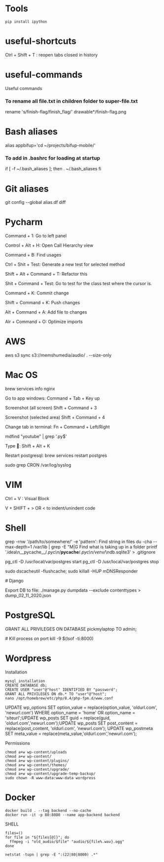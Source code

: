 # Tools

```
pip install ipython
```

# useful-shortcuts
Ctrl + Shift + T : reopen tabs closed in history

# useful-commands
Useful commands

### To rename all file.txt in children folder to super-file.txt
rename 's/finish-flag/finish_flag/' drawable*/finish-flag.png

# Bash aliases
alias appbifup='cd ~/projects/bifup-mobile/'

### To add in .bashrc for loading at startup
if [ -f ~/.bash_aliases ]; then
    . ~/.bash_aliases
fi

# Git aliases

git config --global alias.df diff

# Pycharm

Command + 1: Go to left panel

Control + Alt + H: Open Call Hierarchy view

Command + B: Find usages

Ctrl + Shit + Test: Generate a new test for selected method

Shift + Alt + Command + T: Refactor this

Shit + Command + Test: Go to test for the class test where the cursor is.

Command + K: Commit change

Shift + Command + K:  Push changes

Alt + Command + A: Add file to changes

Alr + Command + O: Optimize imports

# AWS

aws s3 sync s3://memshumedia/audio/ . --size-only

# Mac OS
brew services info nginx

Go to app windows: Command + Tab + Key up

Screenshot (all screen) Shift + Command + 3

Screenshot (selected area) Shift + Command + 4

Change tab in terminal: Fn + Command + Left/Right

mdfind "youtube" | grep '\.py$'

Type : Shift + Alt + K

Restart postgresql: brew services restart postgres

sudo  grep CRON /var/log/syslog

# VIM

Ctrl + V : Visual Block

V + SHIFT + > OR < to indent/unindent code

# Shell

grep -rnw '/path/to/somewhere/' -e 'pattern': Find string in files
du -cha --max-depth=1 /var/lib | grep -E "M|G Find what is taking up in a folder
printf '.idea\n__pycache__/*.pyc\n*/__pycache__/*.pyc\n/venv/*\ndb.sqlite3' > .gitignore

pg_ctl -D /usr/local/var/postgres start
pg_ctl -D /usr/local/var/postgres stop

sudo dscacheutil -flushcache; sudo killall -HUP mDNSResponder

# Django

Export DB to file: ./manage.py dumpdata --exclude contenttypes > dump_02_11_2020.json

# PostgreSQL

 GRANT ALL PRIVILEGES ON DATABASE pickmylaptop TO admin;
 
 # Kill process on port
 kill -9 $(lsof -ti:8000)

# Wordpress

Installation
```
mysql_installation
CREATE DATABASE db;
CREATE USER "user"@"host" IDENTIFIED BY "password";
GRANT ALL PRIVILEGES ON db.* TO "user"@"host";
nano /opt/homebrew/etc/php/8.4/php-fpm.d/www.conf
```

UPDATE wp_options SET option_value = replace(option_value, 'oldurl.com', 'newurl.com') WHERE option_name = 'home' OR option_name = 'siteurl';UPDATE wp_posts SET guid = replace(guid, 'oldurl.com','newurl.com');UPDATE wp_posts SET post_content = replace(post_content, 'oldurl.com', 'newurl.com'); UPDATE wp_postmeta SET meta_value = replace(meta_value,'oldurl.com','newurl.com');

Permissions
```
chmod a+w wp-content/uploads
chmod a+w wp-content/
chmod a+w wp-content/plugins/
chmod a+w wp-content/themes/
chmod a+w wp-content/upgrade/
chmod a+w wp-content/upgrade-temp-backup/
sudo chown -R www-data:www-data wordpress
```

# Docker
```
docker build . --tag backend --no-cache
docker run -it -p 80:8080 --name app-backend backend
```

SHELL

```
files=()
for file in "${files[@]}"; do
  ffmpeg -i "old_audio/$file" "audio/${file%.wav}.ogg"
done

netstat -tupn | grep -E ":(22|80|8000) .*"
```
